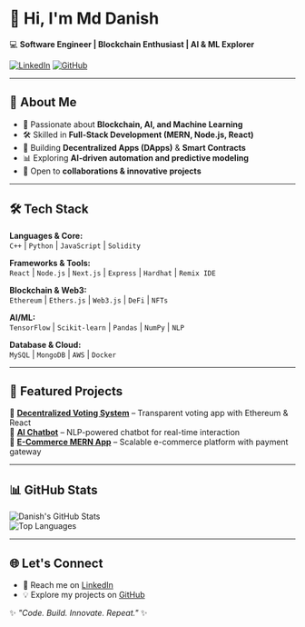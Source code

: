 # 👋 Hi, I'm Md Danish  

💻 **Software Engineer | Blockchain Enthusiast | AI & ML Explorer**  

[![LinkedIn](https://img.shields.io/badge/LinkedIn-blue?logo=linkedin&logoColor=white)](https://www.linkedin.com/in/md-danish-095868258) 
[![GitHub](https://img.shields.io/badge/GitHub-black?logo=github&logoColor=white)](https://github.com/d4nish01)  

---

## 🚀 About Me  
- 🌱 Passionate about **Blockchain, AI, and Machine Learning**  
- 🛠️ Skilled in **Full-Stack Development (MERN, Node.js, React)**  
- 🔗 Building **Decentralized Apps (DApps)** & **Smart Contracts**  
- 📊 Exploring **AI-driven automation and predictive modeling**  
- 🤝 Open to **collaborations & innovative projects**  

---

## 🛠️ Tech Stack  
**Languages & Core:**  
`C++` | `Python` | `JavaScript` | `Solidity`  

**Frameworks & Tools:**  
`React` | `Node.js` | `Next.js` | `Express` | `Hardhat` | `Remix IDE`  

**Blockchain & Web3:**  
`Ethereum` | `Ethers.js` | `Web3.js` | `DeFi` | `NFTs`  

**AI/ML:**  
`TensorFlow` | `Scikit-learn` | `Pandas` | `NumPy` | `NLP`  

**Database & Cloud:**  
`MySQL` | `MongoDB` | `AWS` | `Docker`  

---

## 📂 Featured Projects  
🔹 **[Decentralized Voting System](#)** – Transparent voting app with Ethereum & React  
🔹 **[AI Chatbot](#)** – NLP-powered chatbot for real-time interaction  
🔹 **[E-Commerce MERN App](#)** – Scalable e-commerce platform with payment gateway  

---

## 📊 GitHub Stats  
![Danish's GitHub Stats](https://github-readme-stats.vercel.app/api?username=d4nish01&show_icons=true&theme=radical)  
![Top Languages](https://github-readme-stats.vercel.app/api/top-langs/?username=d4nish01&layout=compact&theme=radical)  

---

## 🌐 Let's Connect  
- 📩 Reach me on [LinkedIn](https://www.linkedin.com/in/md-danish-095868258)  
- 💡 Explore my projects on [GitHub](https://github.com/d4nish01)  

✨ *"Code. Build. Innovate. Repeat."* ✨  
